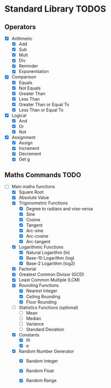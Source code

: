 # Standard Library TODOS

## Operators

- [x] Arithmetic
  - [x] Add
  - [x] Sub
  - [x] Mult
  - [x] Div
  - [x] Reminder
  - [x] Exponentiation
- [x] Comparison
  - [x] Equals
  - [x] Not Equals
  - [x] Greater Than
  - [x] Less Than
  - [x] Greater Than or Equal To
  - [x] Less Than or Equal To
- [x] Logical
  - [x] And
  - [x] Or
  - [x] Not
- [x] Assignment
  - [x] Assign
  - [x] Increment
  - [x] Decrement
  - [x] Get
g
## Maths Commands TODO

- [ ] Main maths functions
  - [x] Square Root
  - [x] Absolute Value
  - [x] Trigonometric Functions
      - [x] Degree to radians and vise-versa 
      - [x] Sine
      - [x] Cosine
      - [x] Tangent
      - [x] Arc-sine
      - [x] Arc-cosine
      - [x] Arc-tangent
  - [x] Logarithmic Functions
      - [x] Natural Logarithm (ln)
      - [x] Base-10 Logarithm (log)
      - [x] Base-2 Logarithm (log2)
  - [x] Factorial
  - [x] Greatest Common Divisor (GCD)
  - [x] Least Common Multiple (LCM)
  - [x] Rounding Functions
      - [x] Nearest Integer
      - [x] Ceiling Rounding
      - [x] Floor Rounding
  - [ ] Statistics Functions (optional)
      - [ ] Mean
      - [ ] Median
      - [ ] Variance
      - [ ] Standard Deviation
  - [x] Constants
    - [x] PI
    - [x] e
  - [x] Random Number Generator
    - [x] Random Integer
    - [x] Random Float
    - [x] Random Range

